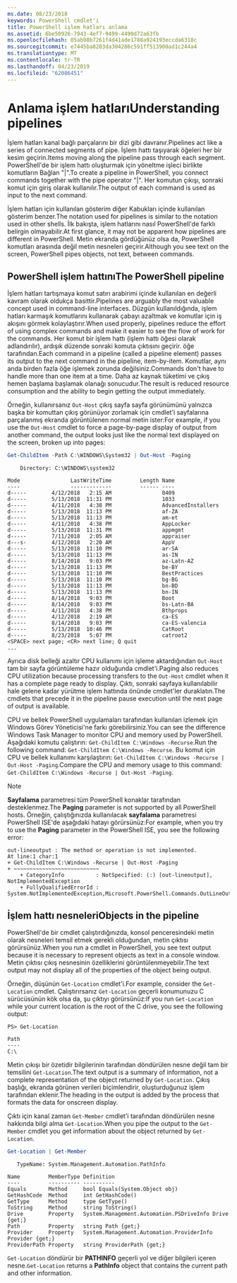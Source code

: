 ```yaml
---
ms.date: 08/23/2018
keywords: PowerShell cmdlet'i
title: PowerShell işlem hatları anlama
ms.assetid: 6be50926-7943-4ef7-9499-4490d72a63fb
ms.openlocfilehash: 05ab98b7261f4d41ade1788a924193eccda6318c
ms.sourcegitcommit: e7445ba8203da304286c591ff513900ad1c244a4
ms.translationtype: MT
ms.contentlocale: tr-TR
ms.lasthandoff: 04/23/2019
ms.locfileid: "62086451"
---
```

# <a name="understanding-pipelines"></a><span data-ttu-id="32c90-103">Anlama işlem hatları</span><span class="sxs-lookup"><span data-stu-id="32c90-103">Understanding pipelines</span></span>

<span data-ttu-id="32c90-104">İşlem hatları kanal bağlı parçalarını bir dizi gibi davranır.</span><span class="sxs-lookup"><span data-stu-id="32c90-104">Pipelines act like a series of connected segments of pipe.</span></span> <span data-ttu-id="32c90-105">İşlem hattı taşıyarak öğeleri her bir kesim geçirin.</span><span class="sxs-lookup"><span data-stu-id="32c90-105">Items moving along the pipeline pass through each segment.</span></span> <span data-ttu-id="32c90-106">PowerShell'de bir işlem hattı oluşturmak için yöneltme işleci birlikte komutların Bağlan "|".</span><span class="sxs-lookup"><span data-stu-id="32c90-106">To create a pipeline in PowerShell, you connect commands together with the pipe operator "|".</span></span> <span data-ttu-id="32c90-107">Her komutun çıkışı, sonraki komut için giriş olarak kullanılır.</span><span class="sxs-lookup"><span data-stu-id="32c90-107">The output of each command is used as input to the next command.</span></span>

<span data-ttu-id="32c90-108">İşlem hatları için kullanılan gösterim diğer Kabukları içinde kullanılan gösterim benzer.</span><span class="sxs-lookup"><span data-stu-id="32c90-108">The notation used for pipelines is similar to the notation used in other shells.</span></span> <span data-ttu-id="32c90-109">İlk bakışta, işlem hatlarını nasıl PowerShell'de farklı belirgin olmayabilir.</span><span class="sxs-lookup"><span data-stu-id="32c90-109">At first glance, it may not be apparent how pipelines are different in PowerShell.</span></span> <span data-ttu-id="32c90-110">Metin ekranda gördüğünüz olsa da, PowerShell komutları arasında değil metin nesneleri geçirir.</span><span class="sxs-lookup"><span data-stu-id="32c90-110">Although you see text on the screen, PowerShell pipes objects, not text, between commands.</span></span>

## <a name="the-powershell-pipeline"></a><span data-ttu-id="32c90-111">PowerShell işlem hattını</span><span class="sxs-lookup"><span data-stu-id="32c90-111">The PowerShell pipeline</span></span>

<span data-ttu-id="32c90-112">İşlem hatları tartışmaya komut satırı arabirimi içinde kullanılan en değerli kavram olarak oldukça basittir.</span><span class="sxs-lookup"><span data-stu-id="32c90-112">Pipelines are arguably the most valuable concept used in command-line interfaces.</span></span> <span data-ttu-id="32c90-113">Düzgün kullanıldığında, işlem hatları karmaşık komutlarını kullanarak çabayı azaltmak ve komutlar için iş akışını görmek kolaylaştırır.</span><span class="sxs-lookup"><span data-stu-id="32c90-113">When used properly, pipelines reduce the effort of using complex commands and make it easier to see the flow of work for the commands.</span></span> <span data-ttu-id="32c90-114">Her komut bir işlem hattı (işlem hattı öğesi olarak adlandırılır), ardışık düzende sonraki komuta çıktısını geçirir. öğe tarafından.</span><span class="sxs-lookup"><span data-stu-id="32c90-114">Each command in a pipeline (called a pipeline element) passes its output to the next command in the pipeline, item-by-item.</span></span> <span data-ttu-id="32c90-115">Komutlar, aynı anda birden fazla öğe işlemek zorunda değilsiniz.</span><span class="sxs-lookup"><span data-stu-id="32c90-115">Commands don't have to handle more than one item at a time.</span></span> <span data-ttu-id="32c90-116">Daha az kaynak tüketimi ve çıkış hemen başlama başlamak olanağı sonucudur.</span><span class="sxs-lookup"><span data-stu-id="32c90-116">The result is reduced resource consumption and the ability to begin getting the output immediately.</span></span>

<span data-ttu-id="32c90-117">Örneğin, kullanırsanız `Out-Host` çıkış sayfa sayfa görünümünü yalnızca başka bir komuttan çıkış görünüyor zorlamak için cmdlet'i sayfalarına parçalanmış ekranda görüntülenen normal metin ister:</span><span class="sxs-lookup"><span data-stu-id="32c90-117">For example, if you use the `Out-Host` cmdlet to force a page-by-page display of output from another command, the output looks just like the normal text displayed on the screen, broken up into pages:</span></span>

```powershell
Get-ChildItem -Path C:\WINDOWS\System32 | Out-Host -Paging
```

```Output
    Directory: C:\WINDOWS\system32

Mode                LastWriteTime         Length Name
----                -------------         ------ ----
d-----        4/12/2018   2:15 AM                0409
d-----        5/13/2018  11:31 PM                1033
d-----        4/11/2018   4:38 PM                AdvancedInstallers
d-----        5/13/2018  11:13 PM                af-ZA
d-----        5/13/2018  11:13 PM                am-et
d-----        4/11/2018   4:38 PM                AppLocker
d-----        5/13/2018  11:31 PM                appmgmt
d-----        7/11/2018   2:05 AM                appraiser
d---s-        4/12/2018   2:20 AM                AppV
d-----        5/13/2018  11:10 PM                ar-SA
d-----        5/13/2018  11:13 PM                as-IN
d-----        8/14/2018   9:03 PM                az-Latn-AZ
d-----        5/13/2018  11:13 PM                be-BY
d-----        5/13/2018  11:10 PM                BestPractices
d-----        5/13/2018  11:10 PM                bg-BG
d-----        5/13/2018  11:13 PM                bn-BD
d-----        5/13/2018  11:13 PM                bn-IN
d-----        8/14/2018   9:03 PM                Boot
d-----        8/14/2018   9:03 PM                bs-Latn-BA
d-----        4/11/2018   4:38 PM                Bthprops
d-----        4/12/2018   2:19 AM                ca-ES
d-----        8/14/2018   9:03 PM                ca-ES-valencia
d-----        5/13/2018  10:46 PM                CatRoot
d-----        8/23/2018   5:07 PM                catroot2
<SPACE> next page; <CR> next line; Q quit
...
```

<span data-ttu-id="32c90-118">Ayrıca disk belleği azaltır CPU kullanımı için işleme aktardığından `Out-Host` tam bir sayfa görüntüleme hazır olduğunda cmdlet'i.</span><span class="sxs-lookup"><span data-stu-id="32c90-118">Paging also reduces CPU utilization because processing transfers to the `Out-Host` cmdlet when it has a complete page ready to display.</span></span> <span data-ttu-id="32c90-119">Çıktı, sonraki sayfaya kullanılabilir hale gelene kadar yürütme işlem hattında önünde cmdlet'ler duraklatın.</span><span class="sxs-lookup"><span data-stu-id="32c90-119">The cmdlets that precede it in the pipeline pause execution until the next page of output is available.</span></span>

<span data-ttu-id="32c90-120">CPU ve bellek PowerShell uygulamaları tarafından kullanılan izlemek için Windows Görev Yöneticisi'ne farkı görebilirsiniz.</span><span class="sxs-lookup"><span data-stu-id="32c90-120">You can see the difference Windows Task Manager to monitor CPU and memory used by PowerShell.</span></span> <span data-ttu-id="32c90-121">Aşağıdaki komutu çalıştırın: `Get-ChildItem C:\Windows -Recurse`.</span><span class="sxs-lookup"><span data-stu-id="32c90-121">Run the following command: `Get-ChildItem C:\Windows -Recurse`.</span></span> <span data-ttu-id="32c90-122">Bu komut için CPU ve bellek kullanımı karşılaştırın: `Get-ChildItem C:\Windows -Recurse | Out-Host -Paging`.</span><span class="sxs-lookup"><span data-stu-id="32c90-122">Compare the CPU and memory usage to this command: `Get-ChildItem C:\Windows -Recurse | Out-Host -Paging`.</span></span>

> [!NOTE]
> <span data-ttu-id="32c90-123">**Sayfalama** parametresi tüm PowerShell konaklar tarafından desteklenmez.</span><span class="sxs-lookup"><span data-stu-id="32c90-123">The **Paging** parameter is not supported by all PowerShell hosts.</span></span> <span data-ttu-id="32c90-124">Örneğin, çalıştığınızda kullanılacak **sayfalama** parametresi PowerShell ISE'de aşağıdaki hatayı görürsünüz:</span><span class="sxs-lookup"><span data-stu-id="32c90-124">For example, when you try to use the **Paging** parameter in the PowerShell ISE, you see the following error:</span></span>
>
> ```Output
> out-lineoutput : The method or operation is not implemented.
> At line:1 char:1
> + Get-ChildItem C:\Windows -Recurse | Out-Host -Paging
> + ~~~~~~~~~~~~~~~~~~~~~~~~~~~
>     + CategoryInfo          : NotSpecified: (:) [out-lineoutput], NotImplementedException
>     + FullyQualifiedErrorId : System.NotImplementedException,Microsoft.PowerShell.Commands.OutLineOutputCommand
> ```

## <a name="objects-in-the-pipeline"></a><span data-ttu-id="32c90-125">İşlem hattı nesneleri</span><span class="sxs-lookup"><span data-stu-id="32c90-125">Objects in the pipeline</span></span>

<span data-ttu-id="32c90-126">PowerShell'de bir cmdlet çalıştırdığınızda, konsol penceresindeki metin olarak nesneleri temsil etmek gerekli olduğundan, metin çıktısı görürsünüz.</span><span class="sxs-lookup"><span data-stu-id="32c90-126">When you run a cmdlet in PowerShell, you see text output because it is necessary to represent objects as text in a console window.</span></span> <span data-ttu-id="32c90-127">Metin çıktısı çıkış nesnesinin özelliklerini görüntülenmeyebilir.</span><span class="sxs-lookup"><span data-stu-id="32c90-127">The text output may not display all of the properties of the object being output.</span></span>

<span data-ttu-id="32c90-128">Örneğin, düşünün `Get-Location` cmdlet'i.</span><span class="sxs-lookup"><span data-stu-id="32c90-128">For example, consider the `Get-Location` cmdlet.</span></span> <span data-ttu-id="32c90-129">Çalıştırırsanız `Get-Location` geçerli konumunuzu C sürücüsünün kök olsa da, şu çıktıyı görürsünüz:</span><span class="sxs-lookup"><span data-stu-id="32c90-129">If you run `Get-Location` while your current location is the root of the C drive, you see the following output:</span></span>

```
PS> Get-Location

Path
----
C:\
```

<span data-ttu-id="32c90-130">Metin çıkışı bir özetidir bilgilerinin tarafından döndürülen nesne değil tam bir temsilini `Get-Location`.</span><span class="sxs-lookup"><span data-stu-id="32c90-130">The text output is a summary of information, not a complete representation of the object returned by `Get-Location`.</span></span> <span data-ttu-id="32c90-131">Çıkış başlığı, ekranda görünen verileri biçimlendirir, oluşturduğunuz işlem tarafından eklenir.</span><span class="sxs-lookup"><span data-stu-id="32c90-131">The heading in the output is added by the process that formats the data for onscreen display.</span></span>

<span data-ttu-id="32c90-132">Çıktı için kanal zaman `Get-Member` cmdlet'i tarafından döndürülen nesne hakkında bilgi alma `Get-Location`.</span><span class="sxs-lookup"><span data-stu-id="32c90-132">When you pipe the output to the `Get-Member` cmdlet you get information about the object returned by `Get-Location`.</span></span>

```powershell
Get-Location | Get-Member
```

```Output
   TypeName: System.Management.Automation.PathInfo

Name         MemberType Definition
----         ---------- ----------
Equals       Method     bool Equals(System.Object obj)
GetHashCode  Method     int GetHashCode()
GetType      Method     type GetType()
ToString     Method     string ToString()
Drive        Property   System.Management.Automation.PSDriveInfo Drive {get;}
Path         Property   string Path {get;}
Provider     Property   System.Management.Automation.ProviderInfo Provider {get;}
ProviderPath Property   string ProviderPath {get;}
```

<span data-ttu-id="32c90-133">`Get-Location` döndürür bir **PATHINFO** geçerli yol ve diğer bilgileri içeren nesne.</span><span class="sxs-lookup"><span data-stu-id="32c90-133">`Get-Location` returns a **PathInfo** object that contains the current path and other information.</span></span>
